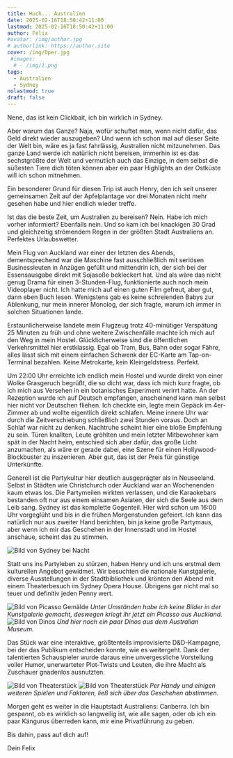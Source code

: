 ```yaml
---
title: Huch... Australien
date: 2025-02-16T18:50:42+11:00
lastmod: 2025-02-16T18:50:42+11:00
author: Felix
#avatar: /img/author.jpg
# authorlink: https://author.site
cover: /img/Oper.jpg
 #images:
  # - /img/1.png
tags:
  - Australien
  - Sydney
nolastmod: true
draft: false
---
```


Nene, das ist kein Clickbait, ich bin wirklich in Sydney.

<!--more-->

Aber warum das Ganze? Naja, wofür schuftet man, wenn nicht dafür, das Geld direkt wieder auszugeben? Und wenn ich schon mal auf dieser Seite der Welt bin, wäre es ja fast fahrlässig, Australien nicht mitzunehmen. Das ganze Land werde ich natürlich nicht bereisen, immerhin ist es das sechstgrößte der Welt und vermutlich auch das Einzige, in dem selbst die süßesten Tiere dich töten können aber ein paar Highlights an der Ostküste will ich schon mitnehmen.

Ein besonderer Grund für diesen Trip ist auch Henry, den ich seit unserer gemeinsamen Zeit auf der Apfelplantage vor drei Monaten nicht mehr gesehen habe und hier endlich wieder treffe.

Ist das die beste Zeit, um Australien zu bereisen? Nein.
Habe ich mich vorher informiert? Ebenfalls nein.
Und so kam ich bei knackigen 30 Grad und gleichzeitig strömendem Regen in der größten Stadt Australiens an. Perfektes Urlaubswetter.

Mein Flug von Auckland war einer der letzten des Abends, dementsprechend war die Maschine fast ausschließlich mit seriösen Businessleuten in Anzügen gefüllt und mittendrin ich, der sich bei der Essensausgabe direkt mit Sojasoße bekleckert hat. Und als wäre das nicht genug Drama für einen 3-Stunden-Flug, funktionierte auch noch mein Videoplayer nicht. Ich hatte mich auf einen guten Film gefreut, aber gut, dann eben Buch lesen. Wenigstens gab es keine schreienden Babys zur Ablenkung, nur mein innerer Monolog, der sich fragte, warum ich immer in solchen Situationen lande.

Erstaunlicherweise landete mein Flugzeug trotz 40-minütiger Verspätung 25 Minuten zu früh und ohne weitere Zwischenfälle machte ich mich auf den Weg in mein Hostel.
Glücklicherweise sind die öffentlichen Verkehrsmittel hier erstklassig. Egal ob Tram, Bus, Bahn oder sogar Fähre, alles lässt sich mit einem einfachen Schwenk der EC-Karte am Tap-on-Terminal bezahlen. Keine Metrokarte, kein Kleingeldstress. Perfekt.

Um 22:00 Uhr erreichte ich endlich mein Hostel und wurde direkt von einer Wolke Grasgeruch begrüßt, die so dicht war, dass ich mich kurz fragte, ob ich mich aus Versehen in ein botanisches Experiment verirrt hatte. An der Rezeption wurde ich auf Deutsch empfangen, anscheinend kann man selbst hier nicht vor Deutschen fliehen. Ich checkte ein, legte mein Gepäck im 4er-Zimmer ab und wollte eigentlich direkt schlafen. Meine innere Uhr war durch die Zeitverschiebung schließlich zwei Stunden voraus. Doch an Schlaf war nicht zu denken. Nachtruhe scheint hier eine bloße Empfehlung zu sein. Türen knallten, Leute gröhlten und mein letzter Mitbewohner kam spät in der Nacht heim, entschied sich aber dafür, das große Licht anzumachen, als wäre er gerade dabei, eine Szene für einen Hollywood-Blockbuster zu inszenieren. Aber gut, das ist der Preis für günstige Unterkünfte.

Generell ist die Partykultur hier deutlich ausgeprägter als in Neuseeland. Selbst in Städten wie Christchurch oder Auckland war an Wochenenden kaum etwas los. Die Partymeilen wirkten verlassen, und die Karaokebars bestanden oft nur aus einem einsamen Asiaten, der sich die Seele aus dem Leib sang. Sydney ist das komplette Gegenteil. Hier wird schon um 16:00 Uhr vorgeglüht und bis in die frühen Morgenstunden gefeiert. Ich kann das natürlich nur aus zweiter Hand berichten, bin ja keine große Partymaus, aber wenn ich mir das Geschehen in der Innenstadt und im Hostel anschaue, scheint das zu stimmen.

![Bild von Sydney bei Nacht](/img/SydneyNacht.jpg)

Statt uns ins Partyleben zu stürzen, haben Henry und ich uns erstmal dem kulturellen Angebot gewidmet. Wir besuchten die nationale Kunstgalerie, diverse Ausstellungen in der Stadtbibliothek und krönten den Abend mit einem Theaterbesuch im Sydney Opera House.
Übrigens gar nicht mal so teuer und definitiv jeden Penny wert. 

![Bild von Picasso Gemälde](/img/Picasso.jpg)
_Unter Umständen habe ich keine Bilder in der Kunstgalerie gemacht, deswegen kriegt ihr jetzt ein Picasso aus Auckland._
![Bild von Dinos](/img/Dinos.jpg)
_Und hier noch ein paar Dinos aus dem Australian Museum._

Das Stück war eine interaktive, größtenteils improvisierte D&D-Kampagne, bei der das Publikum entscheiden konnte, wie es weitergeht. Dank der talentierten Schauspieler wurde daraus eine unvergessliche Vorstellung voller Humor, unerwarteter Plot-Twists und Leuten, die ihre Macht als Zuschauer gnadenlos ausnutzten.

![Bild von Theaterstück](/img/DnD1.jpg)
![Bild von Theaterstück](/img/DnD2.jpg)
_Per Handy und einigen weiteren Spielen und Faktoren, ließ sich über das Geschehen abstimmen._

Morgen geht es weiter in die Hauptstadt Australiens: Canberra. Ich bin gespannt, ob es wirklich so langweilig ist, wie alle sagen, oder ob ich ein paar Kängurus überreden kann, mir eine Privatführung zu geben.

Bis dahin, pass auf dich auf!

Dein Felix
